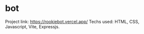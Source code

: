 # bot

Project link: https://rookiebot.vercel.app/
Techs used: HTML, CSS, Javascript, Vite, Expressjs.
